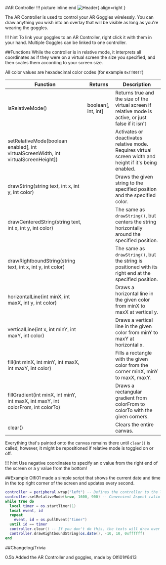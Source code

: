 #AR Controller
!!! picture inline end
    ![Header](https://srendi.de/wp-content/uploads/2021/04/AR-Controller.png){ align=right }

The AR Controller is used to control your AR Goggles wirelessly. You can draw anything you wish into an overlay that will be visible as long as you're wearing the goggles.

!!! hint
    To link your goggles to an AR Controller, right click it with them in your hand. Multiple Goggles can be linked to one controller.

##Functions
While the controller is in relative mode, it interprets all coordinates as if they were on a virtual screen the size you specified, and then scales them according to your screen size.

All color values are hexadecimal color codes (for example ```0xff00ff```)

| Function | Returns  | Description |
|------------|--------------|-------------|
| isRelativeMode()  | boolean\[, int, int\] | Returns true and the size of the virtual screen if relative mode is active, or just false if it isn't |
| setRelativeMode(boolean enabled\[, int virtualScreenWidth, int virtualScreenHeight\])  | | Activates or deactivates relative mode. Requires virtual screen width and height if it's being enabled. |
| drawString(string text, int x, int y, int color) | | Draws the given string to the specified position and the specified color. |
| drawCenteredString(string text, int x, int y, int color) | | The same as ```drawString()```, but centers the string horizontally around the specified position. |
| drawRightboundString(string text, int x, int y, int color) | | The same as ```drawString()```, but the string is positioned with its right end at the specified position. |
| horizontalLine(int minX, int maxX, int y, int color) | | Draws a horizontal line in the given color from minX to maxX at vertical y. |
| verticalLine(int x, int minY, int maxY, int color) | | Draws a vertical line in the given color from minY to maxY at horizontal x. |
| fill(int minX, int minY, int maxX, int maxY, int color) | | Fills a rectangle with the given color from the corner minX, minY to maxX, maxY. |
| fillGradient(int minX, int minY, int maxX, int maxY, int colorFrom, int colorTo) | | Draws a rectangular gradient from colorFrom to colorTo with the given corners. |
| clear() | | Clears the entire canvas. |

Everything that's painted onto the canvas remains there until ```clear()``` is called, however, it might be repositioned if relative mode is toggled on or off.

!!! hint
    Use negative coordinates to specify an x value from the right end of the screen or a y value from the bottom!

##Example
Olfi01 made a simple script that shows the current date and time in the top right corner of the screen and updates every second.
```lua
controller = peripheral.wrap("left") -- Defines the controller to the left of the computer
controller.setRelativeMode(true, 1600, 900) -- Convenient Aspect ratio for most screens
while true do
  local timer = os.startTimer(1)
  local event, id
  repeat
    event, id = os.pullEvent("timer")
  until id == timer
  controller.clear() -- If you don't do this, the texts will draw over each other
  controller.drawRightboundString(os.date(), -10, 10, 0xffffff)
end
```

##Changelog/Trivia

0.5b
Added the AR Controller and goggles, made by Olfi01#6413
